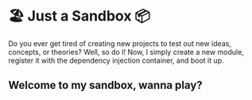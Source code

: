 # 🏖️ Just a Sandbox 📦

Do you ever get tired of creating new projects to test out new ideas, concepts, or theories? Well, so do I! Now, I simply create a new module, register it with the dependency injection container, and boot it up.

## Welcome to my sandbox, wanna play?
